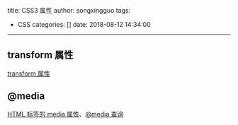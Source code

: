 title: CSS3 属性
author: songxingguo
tags:
  - CSS
categories: []
date: 2018-08-12 14:34:00
---
## transform 属性

[transform 属性](http://www.w3school.com.cn/cssref/pr_transform.asp)

## @media

[HTML <link> 标签的 media 属性](http://www.w3school.com.cn/tags/att_link_media.asp)、[@media 查询](http://www.runoob.com/cssref/css3-pr-mediaquery.html)